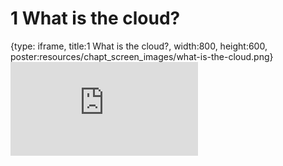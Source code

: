 # 1 What is the cloud?
 
{type: iframe, title:1 What is the cloud?, width:800, height:600, poster:resources/chapt_screen_images/what-is-the-cloud.png}
![](https://datatrail-jhu.github.io/02_googlecloud/no_toc/what-is-the-cloud.html)
 

 
